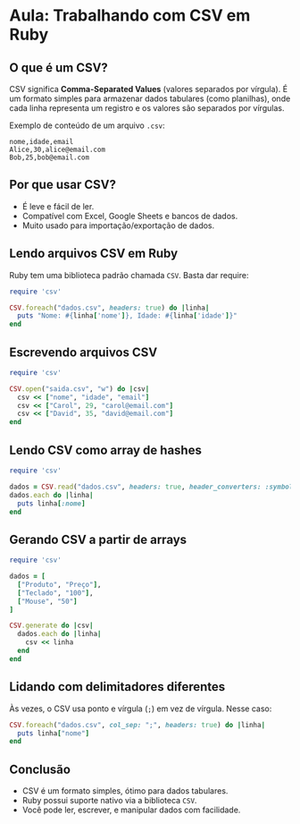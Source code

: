 
# Aula: Trabalhando com CSV em Ruby

## O que é um CSV?

CSV significa **Comma-Separated Values** (valores separados por vírgula). É um formato simples para armazenar dados tabulares (como planilhas), onde cada linha representa um registro e os valores são separados por vírgulas.

Exemplo de conteúdo de um arquivo `.csv`:

```
nome,idade,email
Alice,30,alice@email.com
Bob,25,bob@email.com
```

## Por que usar CSV?

- É leve e fácil de ler.
- Compatível com Excel, Google Sheets e bancos de dados.
- Muito usado para importação/exportação de dados.

## Lendo arquivos CSV em Ruby

Ruby tem uma biblioteca padrão chamada `CSV`. Basta dar require:

```ruby
require 'csv'

CSV.foreach("dados.csv", headers: true) do |linha|
  puts "Nome: #{linha['nome']}, Idade: #{linha['idade']}"
end
```

## Escrevendo arquivos CSV

```ruby
require 'csv'

CSV.open("saida.csv", "w") do |csv|
  csv << ["nome", "idade", "email"]
  csv << ["Carol", 29, "carol@email.com"]
  csv << ["David", 35, "david@email.com"]
end
```

## Lendo CSV como array de hashes

```ruby
require 'csv'

dados = CSV.read("dados.csv", headers: true, header_converters: :symbol)
dados.each do |linha|
  puts linha[:nome]
end
```

## Gerando CSV a partir de arrays

```ruby
require 'csv'

dados = [
  ["Produto", "Preço"],
  ["Teclado", "100"],
  ["Mouse", "50"]
]

CSV.generate do |csv|
  dados.each do |linha|
    csv << linha
  end
end
```

## Lidando com delimitadores diferentes

Às vezes, o CSV usa ponto e vírgula (`;`) em vez de vírgula. Nesse caso:

```ruby
CSV.foreach("dados.csv", col_sep: ";", headers: true) do |linha|
  puts linha["nome"]
end
```

## Conclusão

- CSV é um formato simples, ótimo para dados tabulares.
- Ruby possui suporte nativo via a biblioteca `CSV`.
- Você pode ler, escrever, e manipular dados com facilidade.
